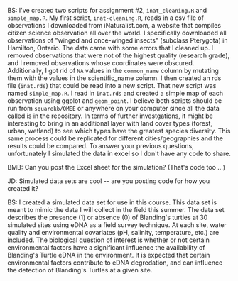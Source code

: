 BS: I've created two scripts for assignment #2, `inat_cleaning.R` and `simple_map.R`. My first script, `inat-cleaning.R`, reads in a csv file of observations I downloaded from iNaturalist.com, a website that compiles citizen science observation all over the world. I specifically downloaded all observations of "winged and once-winged insects" (subclass Pterygota) in Hamilton, Ontario. The data came with some errors that I cleaned up. I removed observations that were not of the highest quality (research grade), and I removed observations whose coordinates were obscured. Additionally, I got rid of `NA` values in the `common_name` column by mutating them with the values in the scientific_name column. I then created an rds file (`inat.rds`) that could be read into a new script. That new script was named `simple_map.R`. I read in `inat.rds` and created a simple map of each observation using ggplot and `geom_point`. I believe both scripts should be run from `squarekb/QMEE` or anywhere on your computer since all the data called is in the repository. In terms of further investgations, it might be interesting to bring in an additional layer with land cover types (forest, urban, wetland) to see which types have the greatest species diversity. This same process could be replicated for different cities/geographies and the results could be compared. To answer your previous questions, unfortunately I simulated the data in excel so I don't have any code to share. 

BMB: Can you post the Excel sheet for the simulation? (That's code too ...)

JD: Simulated data sets are cool -- are you posting code for how you created it?

BS: I created a simulated data set for use in this course. This data set is meant to mimic the data I will collect in the field this summer.
The data set describes the presence (1) or absence (0) of Blanding's turtles at 30 simulated sites using eDNA as a field survey technique. At each site, water quality and environmental covariates (pH, salinity, temperature, etc.) are included. The biological question of interest is whether or not certain environmental factors have a significant influence the availability of Blanding's Turtle eDNA in the environment. It is expected that certain environmental factors contribute to eDNA degredation, and can influence the detection of Blanding's Turtles at a given site.
